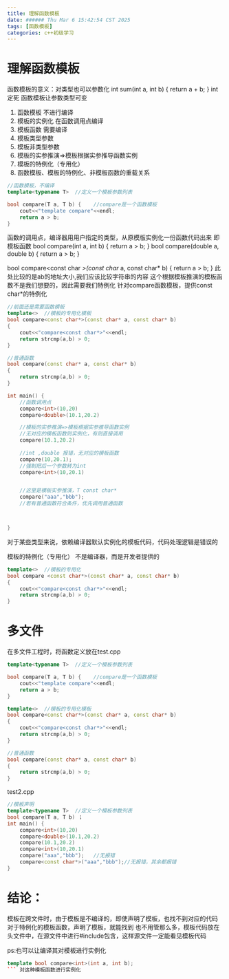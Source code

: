 ```yaml
---
title: 理解函数模板
date: ###### Thu Mar 6 15:42:54 CST 2025
tags: [函数模板]
categories: c++初级学习
---
```


# 理解函数模板
函数模板的意义：对类型也可以参数化
int sum(int a, int b) {
    return a + b;
}
int 定死
函数模板让参数类型可变
1. 函数模板         不进行编译
2. 模板的实例化     在函数调用点编译
3. 模板函数         需要编译
4. 模板类型参数
5. 模板非类型参数
6. 模板的实参推演=>模板根据实参推导函数实例
7. 模板的特例化（专用化）
8. 函数模板、模板的特例化、非模板函数的重载关系

``` c++
//函数模板，不编译
template<typename T>  //定义一个模板参数列表

bool compare(T a, T b) {    //compare是一个函数模板
    cout<<"template compare"<<endl;
    return a > b;
}
```

函数的调用点，编译器用用户指定的类型，从原模版实例化一份函数代码出来
即模板函数
bool compare<int>(int a, int b)
{
    return a > b;
}
bool compare<double>(double a, double b)
{
    return a > b;
}


bool compare<const char *>(const char* a, const char* b)
{
    return a > b;
}
此处比较的是ab的地址大小,我们应该比较字符串的内容
这个根据模板推演的模板函数不是我们想要的，因此需要我们特例化
针对compare函数模板，提供const char*的特例化
``` c++
//前面还是需要函数模板
template<>  //模板的专用化模板
bool compare<const char*>(const char* a, const char* b)
{
    cout<<"compare<const char*>"<<endl;
    return strcmp(a,b) > 0;
}

//普通函数
bool compare(const char* a, const char* b)
{
    return strcmp(a,b) > 0;
}


```




``` c++
int main() {
    //函数调用点
    compare<int>(10,20) 
    compare<double>(10.1,20.2)

    //模板的实参推演=>模板根据实参推导函数实例
    //无对应的模板函数则实例化，有则直接调用
    compare(10.1,20.2)  
    
    //int ,double 报错，无对应的模板函数
    compare(10,20.1);
    //强制把后一个参数转为int
    compare<int>(10,20.1)


    //这里是模板实参推演，T const char*
    compare("aaa","bbb");
    //若有普通函数符合条件，优先调用普通函数



}

```

对于某些类型来说，依赖编译器默认实例化的模板代码，代码处理逻辑是错误的

模板的特例化（专用化）
不是编译器，而是开发者提供的
``` c++
template<>  //模板的专用化
bool compare <const char*>(const char* a, const char* b)
{
    cout<<"compare<const char*>"<<endl;
    return strcmp(a,b) > 0;
}
```



# 多文件
在多文件工程时，将函数定义放在test.cpp
``` c++
template<typename T>  //定义一个模板参数列表

bool compare(T a, T b) {    //compare是一个函数模板
    cout<<"template compare"<<endl;
    return a > b;
}

template<>  //模板的专用化模板
bool compare<const char*>(const char* a, const char* b)
{
    cout<<"compare<const char*>"<<endl;
    return strcmp(a,b) > 0;
}

//普通函数
bool compare(const char* a, const char* b)
{
    return strcmp(a,b) > 0;
}

```
test2.cpp
``` c++
//模板声明
template<typename T>  //定义一个模板参数列表
bool compare(T a, T b) ；
int main() {
    compare<int>(10,20) 
    compare<double>(10.1,20.2)
    compare(10.1,20.2)  
    compare<int>(10,20.1)   
    compare("aaa","bbb");   //无报错
    compare<const char*>("aaa","bbb");//无报错，其余都报错
}

```

# 结论：
模板在跨文件时，由于模板是不编译的，即使声明了模板，也找不到对应的代码
对于特例化的模板函数，声明了模板，就能找到
也不用管那么多，模板代码放在头文件中，在源文件中进行#include包含，这样源文件一定能看见模板代码

ps:也可以让编译其对模板进行实例化
``` c++
template bool compare<int>(int a, int b);
``` 对这种模板函数进行实例化


